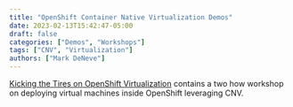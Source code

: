 ```yaml
---
title: "OpenShift Container Native Virtualization Demos"
date: 2023-02-13T15:42:47-05:00
draft: false
categories: ["Demos", "Workshops"]
tags: ["CNV", "Virtualization"]
authors: ["Mark DeNeve"]
---
```


[Kicking the Tires on OpenShift Virtualization](https://github.com/rh-telco-tigers/cnv-demos) contains a two how workshop on deploying virtual machines inside OpenShift leveraging CNV. 
